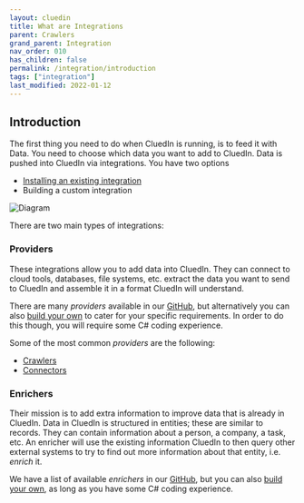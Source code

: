 ```yaml
---
layout: cluedin
title: What are Integrations
parent: Crawlers
grand_parent: Integration
nav_order: 010
has_children: false
permalink: /integration/introduction
tags: ["integration"]
last_modified: 2022-01-12
---
```



## Introduction

The first thing you need to do when CluedIn is running, is to feed it with Data. You need to choose which data you want to add to CluedIn. Data is pushed into CluedIn via integrations. You have two options

- [Installing an existing integration](./install-integrations)
- Building a custom integration

![Diagram](../assets/images/integration/intro-integrate.png)

There are two main types of integrations:

### Providers

These integrations allow you to add data into CluedIn. They can connect to cloud tools, databases, file systems, etc. extract the data you want to send to CluedIn and assemble it in a format CluedIn will understand.

There are many *providers* available in our [GitHub](https://github.com/CluedIn-io), but alternatively you can also [build your own](./build-integration) to cater for your specific requirements. In order to do this though, you will require some C# coding experience.

Some of the most common *providers* are the following:
* [Crawlers](https://github.com/CluedIn-io?q=crawl&type=public)
* [Connectors](https://github.com/CluedIn-io?q=connect&type=public)

### Enrichers

Their mission is to add extra information to improve data that is already in CluedIn. Data in CluedIn is structured in entities; these are similar to records. They can contain information about a person, a company, a task, etc. An enricher will use the existing information CluedIn to then query other external systems to try to find out more information about that entity, i.e. *enrich* it.

We have a list of available *enrichers* in our [GitHub](https://github.com/CluedIn-io?q=enricher&type=public), but you can also [build your own](./build-enricher), as long as you have some C# coding experience. 
